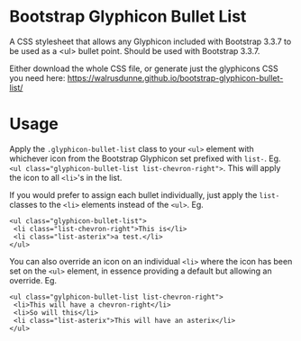 # Bootstrap Glyphicon Bullet List
A CSS stylesheet that allows any Glyphicon included with Bootstrap 3.3.7 to be used as a &lt;ul> bullet point. Should be used with Bootstrap 3.3.7.

Either download the whole CSS file, or generate just the glyphicons CSS you need here: https://walrusdunne.github.io/bootstrap-glyphicon-bullet-list/

# Usage
Apply the `.glyphicon-bullet-list` class to your `<ul>` element with whichever icon from the Bootstrap Glyphicon set prefixed with `list-`. Eg. `<ul class="glyphicon-bullet-list list-chevron-right">`. This will apply the icon to all `<li>`'s in the list.

If you would prefer to assign each bullet individually, just apply the `list-` classes to the `<li>` elements instead of the `<ul>`. Eg.
```
<ul class="glyphicon-bullet-list">
 <li class="list-chevron-right">This is</li>
 <li class="list-asterix">a test.</li>
</ul>
```

You can also override an icon on an individual `<li>` where the icon has been set on the `<ul>` element, in essence providing a default but allowing an override. Eg.
```
<ul class="gylphicon-bullet-list list-chevron-right">
 <li>This will have a chevron-right</li>
 <li>So will this</li>
 <li class="list-asterix">This will have an asterix</li>
</ul>
```
